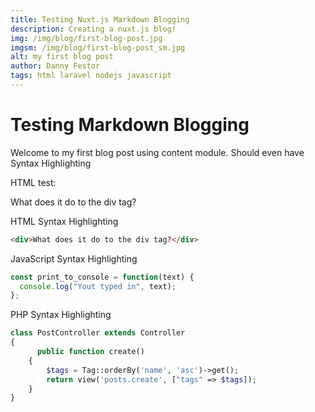 ```yaml
---
title: Testing Nuxt.js Markdown Blogging
description: Creating a nuxt.js blog!
img: /img/blog/first-blog-post.jpg
imgsm: /img/blog/first-blog-post_sm.jpg
alt: my first blog post
author: Danny Festor
tags: html laravel nodejs javascript
---
```


# Testing Markdown Blogging

Welcome to my first blog post using content module.
Should even have Syntax Highlighting

HTML test:

<div>What does it do to the div tag?</div>

HTML Syntax Highlighting

```html
<div>What does it do to the div tag?</div>
```

JavaScript Syntax Highlighting

```javascript
const print_to_console = function(text) {
  console.log("Yout typed in", text);
};
```

PHP Syntax Highlighting

```php
class PostController extends Controller
{
      public function create()
    {
        $tags = Tag::orderBy('name', 'asc')->get();
        return view('posts.create', ["tags" => $tags]);
    }
}
```